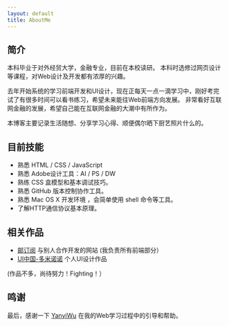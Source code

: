 ```yaml
---
layout: default
title: AboutMe
---
```


## 简介

本科毕业于对外经贸大学，金融专业，目前在本校读研。
本科时选修过网页设计等课程，对Web设计及开发都有浓厚的兴趣。

去年开始系统的学习前端开发和UI设计，现在正每天一点一滴学习中，刚好考完试了有很多时间可以看书练习，希望未来能往Web前端方向发展。
非常看好互联网金融的发展，希望自己能在互联网金融的大潮中有所作为。

本博客主要记录生活随想、分享学习心得、顺便偶尔晒下厨艺照片什么的。

## 目前技能

- 熟悉 HTML / CSS / JavaScript
- 熟悉 Adobe设计工具：AI / PS / DW
- 熟练 CSS 盒模型和基本调试技巧。
- 熟悉 GitHub 版本控制协作工具。
- 熟悉 Mac OS X 开发环境 ，会简单使用 shell 命令等工具。
- 了解HTTP通信协议基本原理。

## 相关作品

- [邮订阅] 与别人合作开发的网站 (我负责所有前端部分）
- [UI中国-多米诺诺] 个人UI设计作品

(作品不多，尚待努力！Fighting！）

## 鸣谢

最后，感谢一下 [YanyiWu] 在我的Web学习过程中的引导和帮助。

[UI中国-多米诺诺]:http://i.ui.cn/ucenter/161078
[邮订阅]:http://youdingyue.yanyiwu.com
[YanyiWu]:http://yanyiwu.com